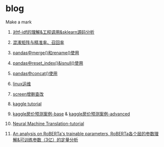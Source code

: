 # blog
Make a mark

1. [对tf-idf的理解&工程调用&sklearn源码分析](https://github.com/yiyangianliu/blog/blob/master/contents/%E5%AF%B9tf-idf%E7%9A%84%E7%90%86%E8%A7%A3%26%E5%B7%A5%E7%A8%8B%E8%B0%83%E7%94%A8%26sklearn%E6%BA%90%E7%A0%81%E8%A7%A3%E6%9E%90.md)

2. [混淆矩阵与精准率、召回率](https://github.com/yiyangianliu/blog/blob/master/contents/%E6%B7%B7%E6%B7%86%E7%9F%A9%E9%98%B5%E4%B8%8E%E7%B2%BE%E5%87%86%E7%8E%87%E3%80%81%E5%8F%AC%E5%9B%9E%E7%8E%87.md)

3. [pandas中merge()和rename()使用](https://github.com/yiyangianliu/blog/blob/master/contents/pandas%E4%B8%ADmerge()%E5%92%8Crename()%E4%BD%BF%E7%94%A8.md)

4. [pandas中reset_index()&isnull()使用](https://github.com/yiyangianliu/blog/blob/master/contents/pandas%E4%B8%ADreset_index()%26isnull()%E4%BD%BF%E7%94%A8.md)

5. [pandas中concat()使用](https://github.com/yiyangianliu/blog/blob/master/contents/pandas%E4%B8%ADconcat()%E4%BD%BF%E7%94%A8.md)

6. [linux运维](https://github.com/yiyangianliu/blog/blob/master/contents/linux%E8%BF%90%E7%BB%B4.md)

7. [screen增删查改](https://github.com/yiyangianliu/blog/blob/master/contents/screen%E5%A2%9E%E5%88%A0%E6%9F%A5%E6%94%B9.md)

8. [kaggle tutorial](https://github.com/yiyangianliu/blog/blob/master/contents/kaggle%20tutorial.md)

9. [kaggle房价预测案例-base](https://github.com/yiyangiliu/blog/blob/master/contents/kaggle%E6%88%BF%E4%BB%B7%E9%A2%84%E6%B5%8B%E6%A1%88%E4%BE%8B-base.md) & [kaggle房价预测案例-advanced](https://github.com/yiyangiliu/blog/blob/master/contents/kaggle%E6%88%BF%E4%BB%B7%E9%A2%84%E6%B5%8B%E6%A1%88%E4%BE%8B-advanced.md)

10. [Neural Machine Translation-tutorial](https://github.com/yiyangiliu/blog/blob/master/contents/Neural%20Machine%20Translation-tutorial.md)

11. [An analysis on RoBERTa's trainable parameters, RoBERTa各个层的参数理解&可训练参数（3亿）的定量分析](https://github.com/yiyangiliu/blog/blob/master/contents/bert%E5%90%84%E4%B8%AA%E5%B1%82%E7%9A%84%E5%8F%82%E6%95%B0%E7%90%86%E8%A7%A3.md)